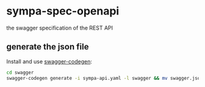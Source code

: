 # sympa-spec-openapi
the swagger specification of the REST API

## generate the json file
  Install and use [swagger-codegen](https://github.com/swagger-api/swagger-codegen):

  ```bash
  cd swagger
  swagger-codegen generate -i sympa-api.yaml -l swagger && mv swagger.json sympa-api.json
  ```

